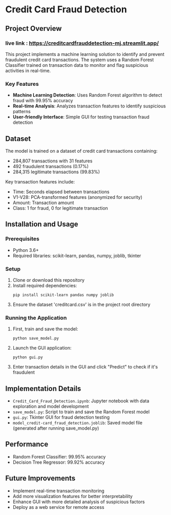 # Credit Card Fraud Detection

## Project Overview

### live link : https://creditcardfrauddetection-mj.streamlit.app/

This project implements a machine learning solution to identify and prevent fraudulent credit card transactions. The system uses a Random Forest Classifier trained on transaction data to monitor and flag suspicious activities in real-time.

### Key Features

- **Machine Learning Detection**: Uses Random Forest algorithm to detect fraud with 99.95% accuracy
- **Real-time Analysis**: Analyzes transaction features to identify suspicious patterns
- **User-friendly Interface**: Simple GUI for testing transaction fraud detection

## Dataset

The model is trained on a dataset of credit card transactions containing:
- 284,807 transactions with 31 features
- 492 fraudulent transactions (0.17%)
- 284,315 legitimate transactions (99.83%)

Key transaction features include:
- Time: Seconds elapsed between transactions
- V1-V28: PCA-transformed features (anonymized for security)
- Amount: Transaction amount
- Class: 1 for fraud, 0 for legitimate transaction

## Installation and Usage

### Prerequisites
- Python 3.6+
- Required libraries: scikit-learn, pandas, numpy, joblib, tkinter

### Setup
1. Clone or download this repository
2. Install required dependencies:
   ```
   pip install scikit-learn pandas numpy joblib
   ```
3. Ensure the dataset 'creditcard.csv' is in the project root directory

### Running the Application
1. First, train and save the model:
   ```
   python save_model.py
   ```
2. Launch the GUI application:
   ```
   python gui.py
   ```
3. Enter transaction details in the GUI and click "Predict" to check if it's fraudulent

## Implementation Details

- `Credit_Card_Fraud_Detection.ipynb`: Jupyter notebook with data exploration and model development
- `save_model.py`: Script to train and save the Random Forest model
- `gui.py`: Tkinter GUI for fraud detection testing
- `model_credit-card_fraud_detection.joblib`: Saved model file (generated after running save_model.py)

## Performance

- Random Forest Classifier: 99.95% accuracy
- Decision Tree Regressor: 99.92% accuracy

## Future Improvements

- Implement real-time transaction monitoring
- Add more visualization features for better interpretability
- Enhance GUI with more detailed analysis of suspicious factors
- Deploy as a web service for remote access
